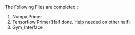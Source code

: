 The Following Files are completed : 
1) Numpy Primer
2) Tensorflow Primer(Half done. Help needed on other half)
3) Gym_Interface
